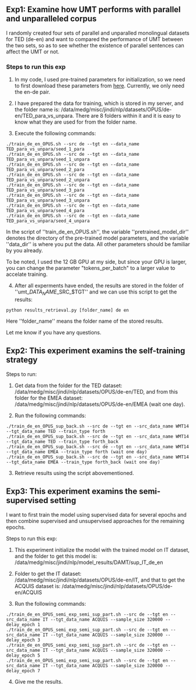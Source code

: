 ## Exp1: Examine how UMT performs with parallel and unparalleled corpus 
I randomly created four sets of parallel and unparalled monolingual datasets for TED (de-en) and want to compared the performance of UMT between the two sets, so as to see whether the existence of parallel sentences can affect the UMT or not.

### Steps to run this exp
1. In my code, I used pre-trained parameters for initialization, so we need to first download these parameters from [here](https://github.com/facebookresearch/XLM#pretrained-cross-lingual-language-models). Currently, we only need the en-de pair. 

2. I have prepared the data for training, which is stored in my server, and the folder name is: /data/medg/misc/jindi/nlp/datasets/OPUS/de-en/TED_para_vs_unpara. There are 8 folders within it and it is easy to know what they are used for from the folder name. 

3. Execute the following commands:

```
./train_de_en_OPUS.sh --src de --tgt en --data_name TED_para_vs_unpara/seed_1_para
./train_de_en_OPUS.sh --src de --tgt en --data_name TED_para_vs_unpara/seed_1_unpara
./train_de_en_OPUS.sh --src de --tgt en --data_name TED_para_vs_unpara/seed_2_para
./train_de_en_OPUS.sh --src de --tgt en --data_name TED_para_vs_unpara/seed_2_unpara
./train_de_en_OPUS.sh --src de --tgt en --data_name TED_para_vs_unpara/seed_3_para
./train_de_en_OPUS.sh --src de --tgt en --data_name TED_para_vs_unpara/seed_3_unpara
./train_de_en_OPUS.sh --src de --tgt en --data_name TED_para_vs_unpara/seed_4_para
./train_de_en_OPUS.sh --src de --tgt en --data_name TED_para_vs_unpara/seed_4_unpara
```

In the script of ''train_de_en_OPUS.sh'', the variable ''pretrained_model_dir'' denotes the directory of the pre-trained model parameters, and the variable ''data_dir'' is where you put the data. All other parameters should be familiar by you already.

To be noted, I used the 12 GB GPU at my side, but since your GPU is larger, you can change the parameter "tokens_per_batch" to a larger value to accelate training.

4. After all experments have ended, the results are stored in the folder of ''umt_$DATA_NAME\_$SRC\_$TGT'' and we can use this script to get the results:

```
python results_retrieval.py [folder_name] de en
```

Here ''folder_name'' means the folder name of the stored results. 

Let me know if you have any questions.

## Exp2: This experiment examins the self-training strategy
Steps to run:

1. Get data from the folder for the TED dataset: /data/medg/misc/jindi/nlp/datasets/OPUS/de-en/TED, and from this folder for the EMEA dataset: /data/medg/misc/jindi/nlp/datasets/OPUS/de-en/EMEA (wait one day).

2. Run the following commands:

```
./train_de_en_OPUS_sup_back.sh --src de --tgt en --src_data_name WMT14 --tgt_data_name TED --train_type forth
./train_de_en_OPUS_sup_back.sh --src de --tgt en --src_data_name WMT14 --tgt_data_name TED --train_type forth_back
./train_de_en_OPUS_sup_back.sh --src de --tgt en --src_data_name WMT14 --tgt_data_name EMEA --train_type forth (wait one day)
./train_de_en_OPUS_sup_back.sh --src de --tgt en --src_data_name WMT14 --tgt_data_name EMEA --train_type forth_back (wait one day)
```

3. Retrieve results using the script abovementioned.

## Exp3: This experiment examins the semi-supervised setting
I want to first train the model using supervised data for several epochs and then combine supervised and unsupervised approaches for the remaining epochs.

Steps to run this exp:

1. This experiment initialize the model with the trained model on IT dataset, and the folder to get this model is: /data/medg/misc/jindi/nlp/model_results/DAMT/sup_IT_de_en

2. Folder to get the IT dataset: /data/medg/misc/jindi/nlp/datasets/OPUS/de-en/IT, and that to get the ACQUIS dataset is: /data/medg/misc/jindi/nlp/datasets/OPUS/de-en/ACQUIS

3. Run the following commands:

```
./train_de_en_OPUS_semi_exp_semi_sup_part.sh --src de --tgt en --src_data_name IT --tgt_data_name ACQUIS --sample_size 320000 --delay_epoch 1
./train_de_en_OPUS_semi_exp_semi_sup_part.sh --src de --tgt en --src_data_name IT --tgt_data_name ACQUIS --sample_size 320000 --delay_epoch 3
./train_de_en_OPUS_semi_exp_semi_sup_part.sh --src de --tgt en --src_data_name IT --tgt_data_name ACQUIS --sample_size 320000 --delay_epoch 5
./train_de_en_OPUS_semi_exp_semi_sup_part.sh --src de --tgt en --src_data_name IT --tgt_data_name ACQUIS --sample_size 320000 --delay_epoch 7
```

4. Give me the results.
